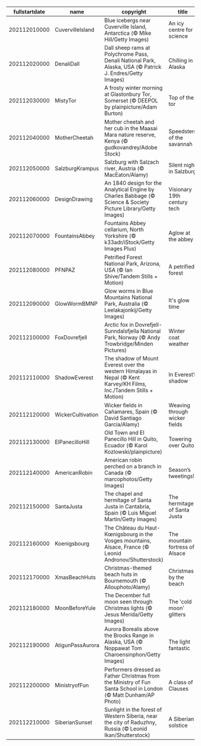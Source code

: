 |fullstartdate|name|copyright|title|image|
|--|--|--|--|--|
202112010000|CuvervilleIsland|Blue icebergs near Cuverville Island, Antarctica (© Mike Hill/Getty Images)|An icy centre for science|![](/en-GB/2021/12/202112010000CuvervilleIsland.jpg)|
202112020000|DenaliDall|Dall sheep rams at Polychrome Pass, Denali National Park, Alaska, USA (© Patrick J. Endres/Getty Images)|Chilling in Alaska|![](/en-GB/2021/12/202112020000DenaliDall.jpg)|
202112030000|MistyTor|A frosty winter morning at Glastonbury Tor, Somerset (© DEEPOL by plainpicture/Adam Burton)|Top of the tor|![](/en-GB/2021/12/202112030000MistyTor.jpg)|
202112040000|MotherCheetah|Mother cheetah and her cub in the Maasai Mara nature reserve, Kenya (© gudkovandrey/Adobe Stock)|Speedsters of the savannah|![](/en-GB/2021/12/202112040000MotherCheetah.jpg)|
202112050000|SalzburgKrampus|Salzburg with Salzach river, Austria (© MacEaton/Alamy)|Silent night in Salzburg|![](/en-GB/2021/12/202112050000SalzburgKrampus.jpg)|
202112060000|DesignDrawing|An 1840 design for the Analytical Engine by Charles Babbage (© Science & Society Picture Library/Getty Images)|Visionary 19th century tech|![](/en-GB/2021/12/202112060000DesignDrawing.jpg)|
202112070000|FountainsAbbey|Fountains Abbey cellarium, North Yorkshire (© k33adr/iStock/Getty Images Plus)|Aglow at the abbey|![](/en-GB/2021/12/202112070000FountainsAbbey.jpg)|
202112080000|PFNPAZ|Petrified Forest National Park, Arizona, USA (© Ian Shive/Tandem Stills + Motion)|A petrified forest|![](/en-GB/2021/12/202112080000PFNPAZ.jpg)|
202112090000|GlowWormBMNP|Glow worms in Blue Mountains National Park, Australia (© Leelakajonkij/Getty Images)|It's glow time|![](/en-GB/2021/12/202112090000GlowWormBMNP.jpg)|
202112100000|FoxDovrefjell|Arctic fox in Dovrefjell-Sunndalsfjella National Park, Norway (© Andy Trowbridge/Minden Pictures)|Winter coat weather|![](/en-GB/2021/12/202112100000FoxDovrefjell.jpg)|
202112110000|ShadowEverest|The shadow of Mount Everest over the western Himalayas in Nepal (© Kent Karvey/KH Films, Inc./Tandem Stills + Motion)|In Everest’s shadow|![](/en-GB/2021/12/202112110000ShadowEverest.jpg)|
202112120000|WickerCultivation|Wicker fields in Cañamares, Spain (© David Santiago Garcia/Alamy)|Weaving through wicker fields|![](/en-GB/2021/12/202112120000WickerCultivation.jpg)|
202112130000|ElPanecilloHill|Old Town and El Panecillo Hill in Quito, Ecuador (© Karol Kozlowski/plainpicture)|Towering over Quito|![](/en-GB/2021/12/202112130000ElPanecilloHill.jpg)|
202112140000|AmericanRobin|American robin perched on a branch in Canada (© marcophotos/Getty Images)|Season’s tweetings!|![](/en-GB/2021/12/202112140000AmericanRobin.jpg)|
202112150000|SantaJusta|The chapel and hermitage of Santa Justa in Cantabria, Spain (© Luis Miguel Martin/Getty Images)|The hermitage of Santa Justa|![](/en-GB/2021/12/202112150000SantaJusta.jpg)|
202112160000|Koenigsbourg|The Château du Haut-Kœnigsbourg in the Vosges mountains, Alsace, France (© Leonid Andronov/Shutterstock)|The mountain fortress of Alsace|![](/en-GB/2021/12/202112160000Koenigsbourg.jpg)|
202112170000|XmasBeachHuts|Christmas-themed beach huts in Bournemouth (© Allouphoto/Alamy)|Christmas by the beach|![](/en-GB/2021/12/202112170000XmasBeachHuts.jpg)|
202112180000|MoonBeforeYule|The December full moon seen through Christmas lights (© Jesus Merida/Getty Images)|The 'cold moon' glitters|![](/en-GB/2021/12/202112180000MoonBeforeYule.jpg)|
202112190000|AtigunPassAurora|Aurora Borealis above the Brooks Range in Alaska, USA (© Noppawat Tom Charoensinphon/Getty Images)|The light fantastic|![](/en-GB/2021/12/202112190000AtigunPassAurora.jpg)|
202112200000|MinistryofFun|Performers dressed as Father Christmas from the Ministry of Fun Santa School in London (© Matt Dunham/AP Photo)|A class of Clauses|![](/en-GB/2021/12/202112200000MinistryofFun.jpg)|
202112210000|SiberianSunset|Sunlight in the forest of Western Siberia, near the city of Raduzhny, Russia (© Leonid Ikan/Shutterstock)|A Siberian solstice|![](/en-GB/2021/12/202112210000SiberianSunset.jpg)|
